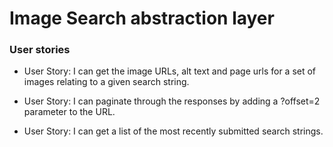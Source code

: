 # Image Search abstraction layer

### User stories

- User Story: I can get the image URLs, alt text and page urls for a set of images relating to a given search string.

- User Story: I can paginate through the responses by adding a ?offset=2 parameter to the URL.

- User Story: I can get a list of the most recently submitted search strings.

